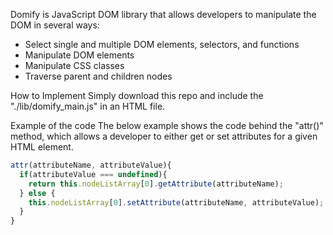 Domify is JavaScript DOM library that allows developers to manipulate the DOM in several ways:

- Select single and multiple DOM elements, selectors, and functions
- Manipulate DOM elements
- Manipulate CSS classes
- Traverse parent and children nodes


How to Implement
Simply download this repo and include the "./lib/domify_main.js" in an HTML file.

Example of the code
The below example shows the code behind the "attr()" method, which allows a developer to either get or set attributes for a given HTML element.
```javascript
attr(attributeName, attributeValue){
  if(attributeValue === undefined){
    return this.nodeListArray[0].getAttribute(attributeName);
  } else {
    this.nodeListArray[0].setAttribute(attributeName, attributeValue);
  }
}
```
